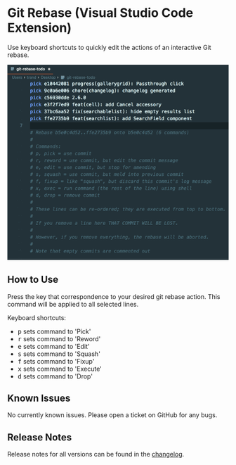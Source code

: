 # Git Rebase (Visual Studio Code Extension)

Use keyboard shortcuts to quickly edit the actions of an interactive Git rebase.

![Extension Preview](Preview.gif)

## How to Use

Press the key that correspondence to your desired git rebase action.
This command will be applied to all selected lines.

Keyboard shortcuts:

* <kbd>p</kbd> sets command to 'Pick'
* <kbd>r</kbd> sets command to 'Reword'
* <kbd>e</kbd> sets command to 'Edit'
* <kbd>s</kbd> sets command to 'Squash'
* <kbd>f</kbd> sets command to 'Fixup'
* <kbd>x</kbd> sets command to 'Execute'
* <kbd>d</kbd> sets command to 'Drop'

## Known Issues

No currently known issues. Please open a ticket on GitHub for any bugs. 

## Release Notes

Release notes for all versions can be found in the [changelog](CHANGELOG.md).
